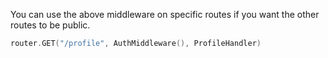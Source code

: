 You can use the above middleware on specific routes if you want the other routes to be public.

```go
router.GET("/profile", AuthMiddleware(), ProfileHandler)
```
